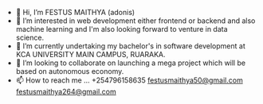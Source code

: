 - 👋 Hi, I’m FESTUS MAITHYA (adonis)
- 👀 I’m interested in web development either frontend or backend and also machine learning and I'm also looking forward to venture in data science.
- 🌱 I’m currently undertaking my bachelor's in software development at KCA UNIVERSITY MAIN CAMPUS, RUARAKA.
- 💞️ I’m looking to collaborate on launching a mega  project which will be based on autonomous economy. 
- 📫 How to reach me ...
+254796158635
festusmaithya50@gmail.com
festusmaithya264@gmail.com
<!---
festusmaithya/festusmaithya is a ✨ special ✨ repository because its `README.md` (this file) appears on your GitHub profile.
You can click the Preview link to take a look at your changes.
--->
